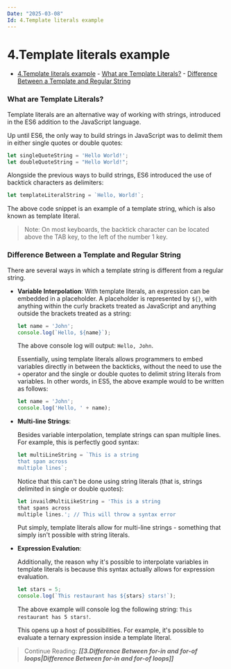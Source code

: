 ```yaml
---
Date: "2025-03-08"
Id: 4.Template literals example
---
```


# 4.Template literals example

<!--toc:start-->

- [4.Template literals example](#4template-literals-example) - [What are Template Literals?](#what-are-template-literals) - [Difference Between a Template and Regular String](#difference-between-a-template-and-regular-string)
<!--toc:end-->

### What are Template Literals?

Template literals are an alternative way of working with strings, introduced in the ES6 addition to the JavaScript language.

Up until ES6, the only way to build strings in JavaScript was to delimit them in either single quotes or double quotes:

```JavaScript
let singleQuoteString = 'Hello World!';
let doubleQuoteString = "Hello World!";
```

Alongside the previous ways to build strings, ES6 introduced the use of backtick characters as delimiters:

```JavaScript
let templateLiteralString = `Hello, World!`;
```

The above code snippet is an example of a template string, which is also known as template literal.

> Note: On most keyboards, the backtick character can be located above the TAB key, to the left of the number 1 key.

### Difference Between a Template and Regular String

There are several ways in which a template string is different from a regular string.

- **Variable Interpolation**:
  With template literals, an expression can be embedded in a placeholder. A placeholder is represented by `${}`, with anything within the curly brackets treated as JavaScript and anything outside the brackets treated as a string:

  ```JavaScript
  let name = 'John';
  console.log(`Hello, ${name}`);
  ```

  The above console log will output: `Hello, John`.

  Essentially, using template literals allows programmers to embed variables directly in between the backticks, without the need to use the `+` operator and the single or double quotes to delimit string literals from variables. In other words, in ES5, the above example would to be written as follows:

  ```JavaScript
  let name = 'John';
  console.log('Hello, ' + name);
  ```

- **Multi-line Strings**:

  Besides variable interpolation, template strings can span multiple lines. For example, this is perfectly good syntax:

  ```JavaScript
  let multiLineString = `This is a string
  that span across
  multiple lines`;
  ```

  Notice that this can't be done using string literals (that is, strings delimited in single or double quotes):

  ```JavaScript
  let invaildMultiLikeString = 'This is a string
  that spans across
  multiple lines.'; // This will throw a syntax error
  ```

  Put simply, template literals allow for multi-line strings - something that simply isn't possible with string literals.

- **Expression Evalution**:

  Additionally, the reason why it's possible to interpolate variables in template literals is because this syntax actually allows for expression evaluation.

  ```JavaScript
  let stars = 5;
  console.log(`This restaurant has ${stars} stars!`);
  ```

  The above example will console log the following string: `This restaurant has 5 stars!`.

  This opens up a host of possibilities. For example, it's possible to evaluate a ternary expression inside a template literal.

> Continue Reading: **_[[3.Difference Between for-in and for-of loops|Difference Between for-in and for-of loops]]_**
